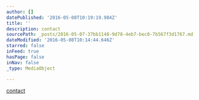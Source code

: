 ```yaml
---
author: []
datePublished: '2016-05-08T10:19:19.984Z'
title: ''
description: contact
sourcePath: _posts/2016-05-07-37bb1148-9d78-4eb7-bec0-7b567f3d1767.md
dateModified: '2016-05-08T10:14:44.646Z'
starred: false
inFeed: true
hasPage: false
inNav: false
_type: MediaObject

---
```

[contact][0]

[0]: mailto:macello@macello.pl